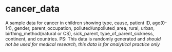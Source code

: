 # cancer_data
A sample data for cancer in children showing type, cause, patient ID, age(0-14), gender, parent_occupation, polluted/unpolluted_area, rural, urban, birthing_method(natural or CS), sick_parent, type_of_parent_sickness, continent, and countries.
PS: This data is randomly generated and *should not be used for medical research, this data is for analytical practice only*

